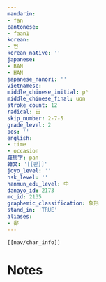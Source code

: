 ```yaml
---
mandarin:
- fān
cantonese:
- faan1
korean:
- 번
korean_native: ''
japanese:
- BAN
- HAN
japanese_nanori: ''
vietnamese:
middle_chinese_initial: pʰ
middle_chinese_final: uɑn
stroke_count: 12
radical: 田
skip_number: 2-7-5
grade_level: 2
pos: ''
english:
- time
- occasion
羅馬字: pan
韓文: '[[판]]'
joyo_level: ''
hsk_level: ''
hanmun_edu_level: 中
danayo_id: 2173
mc_id: 2135
graphemic_classification: 象形
stand_in: 'TRUE'
aliases:
- 鄱
---
```

```meta-bind-embed
[[nav/char_info]]
```

# Notes
